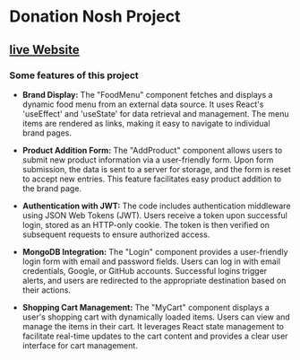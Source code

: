 # Donation Nosh Project

## [live Website](https://654bb137440eb872f0bcf3a9--bespoke-biscotti-8a9049.netlify.app/)

### Some features of this project

- **Brand Display:** The "FoodMenu" component fetches and displays a dynamic food menu from an external data source. It uses React's 'useEffect' and 'useState' for data retrieval and management. The menu items are rendered as links, making it easy to navigate to individual brand pages.

- **Product Addition Form:** The "AddProduct" component allows users to submit new product information via a user-friendly form. Upon form submission, the data is sent to a server for storage, and the form is reset to accept new entries. This feature facilitates easy product addition to the brand page.

- **Authentication with JWT:** The code includes authentication middleware using JSON Web Tokens (JWT). Users receive a token upon successful login, stored as an HTTP-only cookie. The token is then verified on subsequent requests to ensure authorized access.

- **MongoDB Integration:** The "Login" component provides a user-friendly login form with email and password fields. Users can log in with email credentials, Google, or GitHub accounts. Successful logins trigger alerts, and users are redirected to the appropriate destination based on their actions.

- **Shopping Cart Management:** The "MyCart" component displays a user's shopping cart with dynamically loaded items. Users can view and manage the items in their cart. It leverages React state management to facilitate real-time updates to the cart content and provides a clear user interface for cart management.
